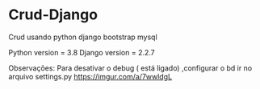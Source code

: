 # Crud-Django
Crud usando python django bootstrap mysql

Python version = 3.8
Django version = 2.2.7

Observações: Para desativar o debug ( está ligado) ,configurar o bd ir no arquivo settings.py
https://imgur.com/a/7wwldgL
